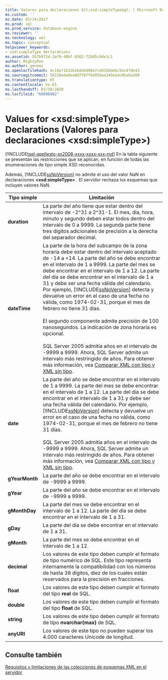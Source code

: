 ```yaml
---
title: Valores para declaraciones &lt;xsd:simpleType&gt; | Microsoft Docs
ms.custom: ''
ms.date: 03/14/2017
ms.prod: sql
ms.prod_service: database-engine
ms.reviewer: ''
ms.technology: xml
ms.topic: conceptual
helpviewer_keywords:
- xsd:simpleType declarations
ms.assetid: 557b972d-3af9-40bf-8382-72b05c9de1c1
author: MightyPen
ms.author: genemi
ms.openlocfilehash: 4c19a71b12b16ddd408e7cdd356debc5ec87de43
ms.sourcegitcommit: 58158eda0aa0d7f87f9d958ae349a14c0ba8a209
ms.translationtype: HT
ms.contentlocale: es-ES
ms.lasthandoff: 03/30/2020
ms.locfileid: "68096982"
---
```

# <a name="values-for-ltxsdsimpletypegt-declarations"></a>Values for &lt;xsd:simpleType&gt; Declarations (Valores para declaraciones &lt;xsd:simpleType&gt;)
[!INCLUDE[tsql-appliesto-ss2008-xxxx-xxxx-xxx-md](../../includes/tsql-appliesto-ss2008-xxxx-xxxx-xxx-md.md)]
  En la tabla siguiente se presentan las restricciones que se aplican, en función de todas las enumeraciones de tipo simple XSD reconocidas.  
  
 Además, [!INCLUDE[ssNoVersion](../../includes/ssnoversion-md.md)] no admite el uso del valor NaN en declaraciones **\<xsd:simpleType>** . El servidor rechaza los esquemas que incluyen valores NaN.  
  
|Tipo simple|Limitación|  
|-----------------|----------------|  
|**duration**|La parte del año tiene que estar dentro del intervalo de -2^31 a 2^31-1. El mes, día, hora, minuto y segundo deben estar todos dentro del intervalo de 0 a 9999. La segunda parte tiene tres dígitos adicionales de precisión a la derecha del separador decimal.|  
|**dateTime**|La parte de la hora del subcampo de la zona horaria debe estar dentro del intervalo aceptado de -14 a +14. La parte del año se debe encontrar en el intervalo de 1 a 9999. La parte del mes se debe encontrar en el intervalo de 1 a 12. La parte del día se debe encontrar en el intervalo de 1 a 31 y debe ser una fecha válida del calendario. Por ejemplo, [!INCLUDE[ssNoVersion](../../includes/ssnoversion-md.md)] detecta y devuelve un error en el caso de una fecha no válida, como 1974-02-31, porque el mes de febrero no tiene 31 días.<br /><br /> El segundo componente admite precisión de 100 nanosegundos. La indicación de zona horaria es opcional.<br /><br /> SQL Server 2005 admitía años en el intervalo de -9999 a 9999. Ahora, SQL Server admite un intervalo más restringido de años. Para obtener más información, vea [Comparar XML con tipo y XML sin tipo](../../relational-databases/xml/compare-typed-xml-to-untyped-xml.md).|  
|**date**|La parte del año se debe encontrar en el intervalo de 1 a 9999. La parte del mes se debe encontrar en el intervalo de 1 a 12. La parte del día se debe encontrar en el intervalo de 1 a 31 y debe ser una fecha válida del calendario. Por ejemplo, [!INCLUDE[ssNoVersion](../../includes/ssnoversion-md.md)] detecta y devuelve un error en el caso de una fecha no válida, como 1974-02-31, porque el mes de febrero no tiene 31 días.<br /><br /> SQL Server 2005 admitía años en el intervalo de -9999 a 9999. Ahora, SQL Server admite un intervalo más restringido de años. Para obtener más información, vea [Comparar XML con tipo y XML sin tipo](../../relational-databases/xml/compare-typed-xml-to-untyped-xml.md).|  
|**gYearMonth**|La parte del año se debe encontrar en el intervalo de -9999 a 9999.|  
|**gYear**|La parte del año se debe encontrar en el intervalo de -9999 a 9999.|  
|**gMonthDay**|La parte del mes se debe encontrar en el intervalo de 1 a 12. La parte del día se debe encontrar en el intervalo de 1 a 31.|  
|**gDay**|La parte del día se debe encontrar en el intervalo de 1 a 31.|  
|**gMonth**|La parte del mes se debe encontrar en el intervalo de 1 a 12.|  
|**decimal**|Los valores de este tipo deben cumplir el formato de tipo numérico de SQL. Este tipo representa internamente la compatibilidad con los números de hasta 38 dígitos, diez de los cuales están reservados para la precisión en fracciones.|  
|**float**|Los valores de este tipo deben cumplir el formato del tipo **real** de SQL.|  
|**double**|Los valores de este tipo deben cumplir el formato del tipo **float** de SQL.|  
|**string**|Los valores de este tipo deben cumplir el formato de tipo **nvarchar(max)** de SQL.|  
|**anyURI**|Los valores de este tipo no pueden superar los 4.000 caracteres Unicode de longitud.|  
  
## <a name="see-also"></a>Consulte también  
 [Requisitos y limitaciones de las colecciones de esquemas XML en el servidor](../../relational-databases/xml/requirements-and-limitations-for-xml-schema-collections-on-the-server.md)  
  
  
